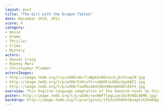 ```yaml
---
layout: post
title: "The Girl with the Dragon Tattoo"
date: December 14th, 2011
score: 4
category:
- movie
- Drama
- Thriller
- Crime
- Mystery
actors:
- Daniel Craig
- Rooney Mara
- Christopher Plummer
actorsImages:
- http://image.tmdb.org/t/p/w300/wbcfraBpA2n8OCec3LjEsFzuqCN.jpg
- http://image.tmdb.org/t/p/w300/hV6vuYtrnxWUOFsL0EGv3quK8II.jpg
- http://image.tmdb.org/t/p/w300/fauMGxa6dc86nHNenQ8X6DlE6YV.jpg
overview: This English-language adaptation of the Swedish novel by Stieg Larsson follows a disgraced journalist, Mikael Blomkvist, as he investigates the disappearance of a weary patriarch's niece from 40 years ago. He is aided by the pierced, tattooed, punk computer hacker named Lisbeth Salander. As they work together in the investigation, Blomkvist and Salander uncover immense corruption beyond anything they have ever imagined.
poster: http://image.tmdb.org/t/p/w500/voxRWFTtagLiqnJQs9tWQLB0MN.jpg/
backdrop: http://image.tmdb.org/t/p/original/1fk2xS5hRkblBuag5JXZkmE8pg6.jpg
---
```

